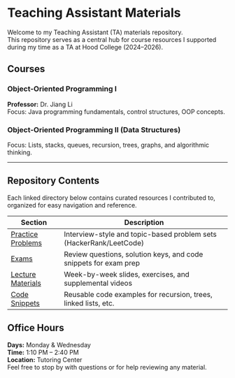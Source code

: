 # Teaching Assistant Materials

Welcome to my Teaching Assistant (TA) materials repository.  
This repository serves as a central hub for course resources I supported during my time as a TA at Hood College (2024–2026).


## Courses

###  Object-Oriented Programming I  
**Professor:** Dr. Jiang Li  
Focus: Java programming fundamentals, control structures, OOP concepts.

###  Object-Oriented Programming II (Data Structures)  
Focus: Lists, stacks, queues, recursion, trees, graphs, and algorithmic thinking.

---

## Repository Contents

Each linked directory below contains curated resources I contributed to, organized for easy navigation and reference.

| Section | Description |
|---------|-------------|
| [Practice Problems](./OOP%20II/practice-problems/README.md) | Interview-style and topic-based problem sets (HackerRank/LeetCode) |
| [Exams](./OOP%20II/exams/README.md) | Review questions, solution keys, and code snippets for exam prep |
| [Lecture Materials](./OOP%20II/overview/README.md) | Week-by-week slides, exercises, and supplemental videos |
| [Code Snippets](./OOP%20II/exams/code-snippets/README.md) | Reusable code examples for recursion, trees, linked lists, etc. |

##  Office Hours

**Days:** Monday & Wednesday  
**Time:** 1:10 PM – 2:40 PM  
**Location:** Tutoring Center  
Feel free to stop by with questions or for help reviewing any material.
